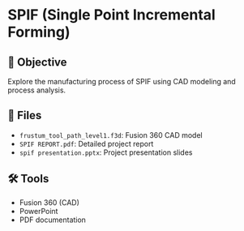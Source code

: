 # SPIF (Single Point Incremental Forming)

## 🧠 Objective
Explore the manufacturing process of SPIF using CAD modeling and process analysis.

## 📁 Files
- `frustum_tool_path_level1.f3d`: Fusion 360 CAD model
- `SPIF REPORT.pdf`: Detailed project report
- `spif presentation.pptx`: Project presentation slides

## 🛠 Tools
- Fusion 360 (CAD)
- PowerPoint
- PDF documentation
